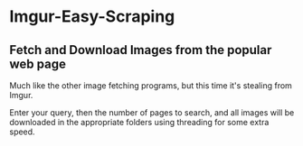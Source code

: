 # Imgur-Easy-Scraping
## Fetch and Download Images from the popular web page

Much like the other image fetching programs, but this time it's stealing from Imgur. 

Enter your query, then the number of pages to search, and all images will be downloaded in the appropriate folders using threading for some extra speed.
